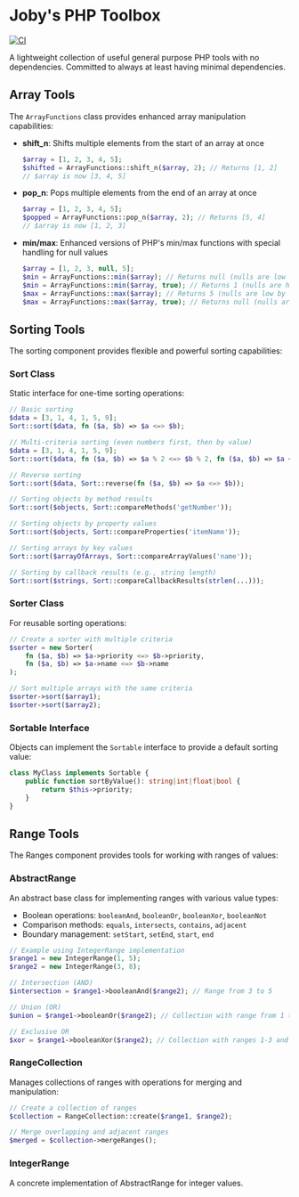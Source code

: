 # Joby's PHP Toolbox

[![CI](https://github.com/joby-lol/php-toolbox/actions/workflows/ci.yml/badge.svg)](https://github.com/joby-lol/php-toolbox/actions/workflows/ci.yml)

A lightweight collection of useful general purpose PHP tools with no dependencies. Committed to always at least having minimal dependencies.

## Array Tools

The `ArrayFunctions` class provides enhanced array manipulation capabilities:

- **shift_n**: Shifts multiple elements from the start of an array at once
  ```php
  $array = [1, 2, 3, 4, 5];
  $shifted = ArrayFunctions::shift_n($array, 2); // Returns [1, 2]
  // $array is now [3, 4, 5]
  ```

- **pop_n**: Pops multiple elements from the end of an array at once
  ```php
  $array = [1, 2, 3, 4, 5];
  $popped = ArrayFunctions::pop_n($array, 2); // Returns [5, 4]
  // $array is now [1, 2, 3]
  ```

- **min/max**: Enhanced versions of PHP's min/max functions with special handling for null values
  ```php
  $array = [1, 2, 3, null, 5];
  $min = ArrayFunctions::min($array); // Returns null (nulls are low by default)
  $min = ArrayFunctions::min($array, true); // Returns 1 (nulls are high)
  $max = ArrayFunctions::max($array); // Returns 5 (nulls are low by default)
  $max = ArrayFunctions::max($array, true); // Returns null (nulls are high)
  ```

## Sorting Tools

The sorting component provides flexible and powerful sorting capabilities:

### Sort Class

Static interface for one-time sorting operations:

```php
// Basic sorting
$data = [3, 1, 4, 1, 5, 9];
Sort::sort($data, fn ($a, $b) => $a <=> $b);

// Multi-criteria sorting (even numbers first, then by value)
$data = [3, 1, 4, 1, 5, 9];
Sort::sort($data, fn ($a, $b) => $a % 2 <=> $b % 2, fn ($a, $b) => $a <=> $b);

// Reverse sorting
Sort::sort($data, Sort::reverse(fn ($a, $b) => $a <=> $b));

// Sorting objects by method results
Sort::sort($objects, Sort::compareMethods('getNumber'));

// Sorting objects by property values
Sort::sort($objects, Sort::compareProperties('itemName'));

// Sorting arrays by key values
Sort::sort($arrayOfArrays, Sort::compareArrayValues('name'));

// Sorting by callback results (e.g., string length)
Sort::sort($strings, Sort::compareCallbackResults(strlen(...)));
```

### Sorter Class

For reusable sorting operations:

```php
// Create a sorter with multiple criteria
$sorter = new Sorter(
    fn ($a, $b) => $a->priority <=> $b->priority,
    fn ($a, $b) => $a->name <=> $b->name
);

// Sort multiple arrays with the same criteria
$sorter->sort($array1);
$sorter->sort($array2);
```

### Sortable Interface

Objects can implement the `Sortable` interface to provide a default sorting value:

```php
class MyClass implements Sortable {
    public function sortByValue(): string|int|float|bool {
        return $this->priority;
    }
}
```

## Range Tools

The Ranges component provides tools for working with ranges of values:

### AbstractRange

An abstract base class for implementing ranges with various value types:

- Boolean operations: `booleanAnd`, `booleanOr`, `booleanXor`, `booleanNot`
- Comparison methods: `equals`, `intersects`, `contains`, `adjacent`
- Boundary management: `setStart`, `setEnd`, `start`, `end`

```php
// Example using IntegerRange implementation
$range1 = new IntegerRange(1, 5);
$range2 = new IntegerRange(3, 8);

// Intersection (AND)
$intersection = $range1->booleanAnd($range2); // Range from 3 to 5

// Union (OR)
$union = $range1->booleanOr($range2); // Collection with range from 1 to 8

// Exclusive OR
$xor = $range1->booleanXor($range2); // Collection with ranges 1-3 and 5-8
```

### RangeCollection

Manages collections of ranges with operations for merging and manipulation:

```php
// Create a collection of ranges
$collection = RangeCollection::create($range1, $range2);

// Merge overlapping and adjacent ranges
$merged = $collection->mergeRanges();
```

### IntegerRange

A concrete implementation of AbstractRange for integer values.

